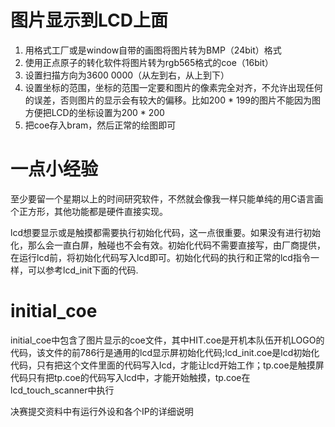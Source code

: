 # 图片显示到LCD上面

1. 用格式工厂或是window自带的画图将图片转为BMP（24bit）格式
2. 使用正点原子的转化软件将图片转为rgb565格式的coe（16bit）
3. 设置扫描方向为3600  0000（从左到右，从上到下）
4. 设置坐标的范围，坐标的范围一定要和图片的像素完全对齐，不允许出现任何的误差，否则图片的显示会有较大的偏移。比如200 * 199的图片不能因为图方便把LCD的坐标设置为200 * 200
5. 把coe存入bram，然后正常的绘图即可

# 一点小经验

至少要留一个星期以上的时间研究软件，不然就会像我一样只能单纯的用C语言画个正方形，其他功能都是硬件直接实现。

lcd想要显示或是触摸都需要执行初始化代码，这一点很重要。如果没有进行初始化，那么会一直白屏，触碰也不会有效。初始化代码不需要直接写，由厂商提供，在运行lcd前，将初始化代码写入lcd即可。初始化代码的执行和正常的lcd指令一样，可以参考lcd_init下面的代码.

# initial_coe

initial_coe中包含了图片显示的coe文件，其中HIT.coe是开机本队伍开机LOGO的代码，该文件的前786行是通用的lcd显示屏初始化代码;lcd_init.coe是lcd初始化代码，只有把这个文件里面的代码写入lcd，才能让lcd开始工作；tp.coe是触摸屏代码只有把tp.coe的代码写入lcd中，才能开始触摸，tp.coe在lcd_touch_scanner中执行

决赛提交资料中有运行外设和各个IP的详细说明
